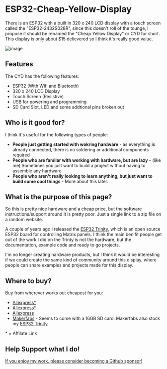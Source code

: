 # ESP32-Cheap-Yellow-Display

There is an ESP32 with a built in 320 x 240 LCD display with a touch screen called the "ESP32-2432S028R", since this doesn't roll of the tounge, I propose it should be renamed the "Cheap Yellow Display" or CYD for short. This display is only about $15 delievered so I think it's really good value.

![image](https://github.com/witnessmenow/ESP32-Cheap-Yellow-Display/assets/1562562/76c3d481-2523-4b6f-881c-2e29f9368cd0)


## Features

The CYD has the following features:

- ESP32 (With Wifi and Bluetooth)
- 320 x 240 LCD Display
- Touch Screen (Resistive)
- USB for powering and programming
- SD Card Slot, LED and some addtional pins broken out

## Who is it good for?

I think it's useful for the following types of people:

- **People just getting started with wokring hardware** - as everything is already connected, there is no soldering or additional components required
- **People who are familar with working with hardware, but are lazy** - (like me) Sometimes you just want to build a project without having to assemble any hardware
- **People who aren't really looking to learn anything, but just want to build some cool things** - More about this later.

## What is the purpose of this page?

So this is pretty nice hardware and a cheap price, but the software instructions/support around it is pretty poor. Just a single link to a zip file on a random website.

A couple of years ago I released the [ESP32 Trinity](https://github.com/witnessmenow/ESP32-Trinity), which is an open source ESP32 board for controlling Matrix panels. I think the main benifit people get out of the work I did on the Trinty is not the hardware, but the documentation, example code and ready to go projects. 

I'm no longer creating hardware products, but I think it would be interesting if we could create the same kind of community around this display, where people can share examples and projects made for this display. 

## Where to buy?

Buy from wherever works out cheapest for you:
- [Aliexpress*](https://s.click.aliexpress.com/e/_DkSpIjB)
- [Aliexpress*](https://s.click.aliexpress.com/e/_DkcmuCh)
- [Aliexpress](https://www.aliexpress.com/item/1005004502250619.html)
- [Makerfabs](https://www.makerfabs.com/sunton-esp32-2-8-inch-tft-with-touch.html) - Seems to come with a 16GB SD card. Makerfabs also stock my [ESP32 Trinity](https://github.com/witnessmenow/ESP32-Trinity)
    
 \* = Affilate Link

## Help Support what I do!

[If you enjoy my work, please consider becoming a Github sponsor!](https://github.com/sponsors/witnessmenow/)
